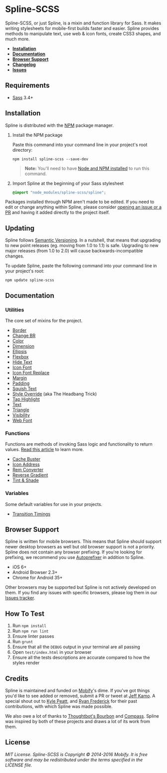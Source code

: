 # Spline-SCSS

Spline-SCSS, or just Spline, is a mixin and function library for Sass. It makes writing stylesheets for mobile-first builds faster and easier. Spline provides methods to manipulate text, use web & icon fonts, create CSS3 shapes, and much more.

- [**Installation**](#installation)
- [**Documentation**](#documentation)
- [**Browser Support**](#browser-support)
- [**Changelog**](http://github.com/mobify/spline/releases)
- [**Issues**](http://github.com/mobify/spline/issues)

## Requirements

- [Sass](http://sass-lang.com/) 3.4+

## Installation

Spline is distributed with the [NPM](https://www.npmjs.com/) package manager.

1. Install the NPM package

    Paste this command into your command line in your project's root directory:

    ```
    npm install spline-scss --save-dev
    ```

    > **Note:** You'll need to have [Node and NPM installed](https://docs.npmjs.com/getting-started/installing-node) to run this command.

2. Import Spline at the beginning of your Sass stylesheet

    ```scss
    @import "node_modules/spline-scss/spline";
    ```

Packages installed through NPM aren't made to be edited. If you need to edit or change anything within Spline, please consider [opening an issue or a PR](http://github.com/mobify/spline/issues) and having it added directly to the project itself.

## Updating

Spline follows [Semantic Versioning](http://www.semver.org). In a nutshell, that means that upgrading to new point releases (eg. moving from 1.0 to 1.1) is safe. Upgrading to new major releases (from 1.0 to 2.0) will cause backwards-incompatible changes.

To update Spline, paste the following command into your command line in your project's root:

```
npm update spline-scss
```

## Documentation

### Utilities

The core set of mixins for the project.

- [Border](dist/utilities/border)
- [Change BR](dist/utilities/change-br)
- [Color](dist/utilities/color)
- [Dimension](dist/utilities/dimensions)
- [Ellipsis](dist/utilities/ellipsis)
- [Flexbox](dist/utilities/flexbox)
- [Hide Text](dist/utilities/hide-text)
- [Icon Font](dist/utilities/icon-font)
- [Icon Font Replace](dist/utilities/icon-font-replace)
- [Margin](dist/utilities/margin)
- [Padding](dist/utilities/padding)
- [Squish Text](dist/utilities/squish-text)
- [Style Override](dist/utilities/style-override) (aka The Headbang Trick)
- [Tap Highlight](dist/utilities/tap-highlight)
- [Text](dist/utilities/text)
- [Triangle](dist/utilities/triangle)
- [Visibility](dist/utilities/visibility)
- [Web Font](dist/utilities/web-font)

### Functions

Functions are methods of invoking Sass logic and functionality to return values. [Read this article](http://thesassway.com/advanced/pure-sass-functions) to learn more.

- [Cache Buster](dist/functions/cache-buster)
- [Icon Address](dist/functions/icon-address)
- [Rem Converter](dist/functions/rem)
- [Reverse Gradient](dist/functions/reverse-gradient)
- [Tint & Shade](dist/function/tint-shade)

### Variables

Some default variables for use in your projects.

- [Transition Timings](dist/variables/transition-timings)

## Browser Support

Spline is written for mobile browsers. This means that Spline should support newer desktop browsers as well but old browser support is not a priority. Spline does not contain any browser prefixing. If you're looking for prefixing, we recommend you use [Autoprefixer](https://github.com/postcss/autoprefixer) in addition to Spline.

- iOS 6+
- Android Browser 2.3+
- Chrome for Android 35+

Other browsers may be supported but Spline is not actively developed on them. If you find any issues with specific browsers, please log them in our [Issues tracker](http://github.com/mobify/spline/issues).

## How To Test

1. Run `npm install`
2. Run `npm run lint`
3. Ensure linter passes
4. Run `grunt`
5. Ensure that all the `DEBUG` output in your terminal are all passing
6. Open `test/index.html` in your browser
7. Ensure all the tests descriptions are accurate compared to how the styles render

## Credits

Spline is maintained and funded on [Mobify](http://www.mobify.com)'s dime. If you've got things you'd like to see added or removed, submit a PR or tweet at [Jeff Kamo](http://www.twitter.com/jeffkamo). A special shout out to [Kyle Peatt](http://twitter.com/kpeatt), and [Ryan Frederick](http://twitter.com/ry5n) for their past contributions, with which Spline was made possible.

We also owe a lot of thanks to [Thoughtbot's Bourbon](http://www.github.com/thoughtbot/Bourbon) and [Compass](http://compass-style.org/). Spline was inspired by both of these projects and draws a lot of its work from them.

## License

*MIT License. Spline-SCSS is Copyright © 2014-2016 Mobify. It is free software and may be redistributed under the terms specified in the LICENSE file.*
